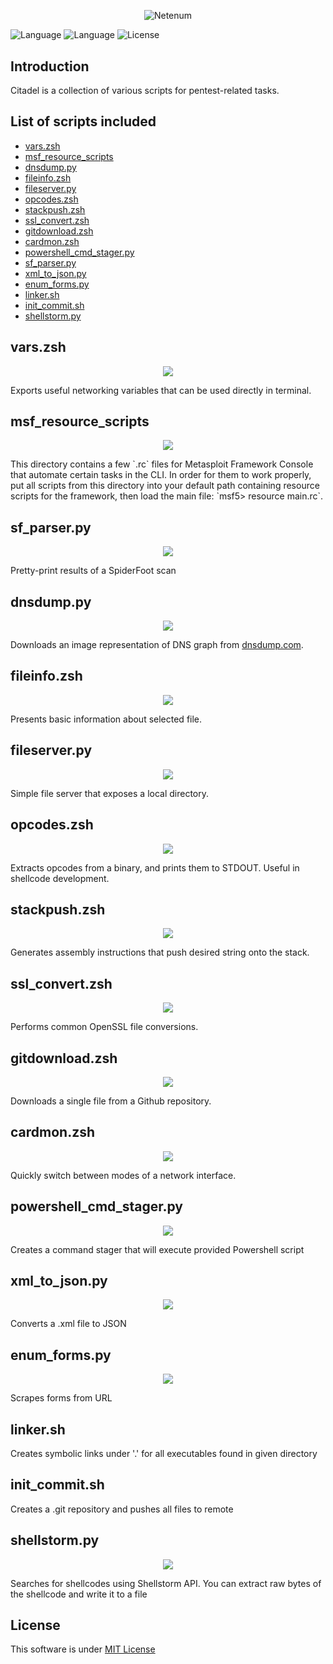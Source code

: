 <h1 align="center">  </h1> <br>

<p align="center">
  <a>
    <img alt="Netenum" title="Netenum" src="img/citadel.png">
  </a>
</p>


![Language](https://img.shields.io/badge/Language-Python-blue.svg?longCache=true&style=flat-square)  ![Language](https://img.shields.io/badge/Language-Bash-magenta.svg?longCache=true&style=flat-square) 
   ![License](https://img.shields.io/badge/License-MIT-purple.svg?longCache=true&style=flat-square)   

## Introduction
Citadel is a collection of various scripts for pentest-related tasks.


## List of scripts included
- [vars.zsh](#vars.zsh)
- [msf\_resource\_scripts](#msf_resource_scripts)
- [dnsdump.py](#dnsdump.py)
- [fileinfo.zsh](#fileinfo.zsh)
- [fileserver.py](#fileserver.py)
- [opcodes.zsh](#opcodes.zsh)
- [stackpush.zsh](#stackpush.zsh)
- [ssl_convert.zsh](#ssl_convert.zsh)
- [gitdownload.zsh](#gitdownload.zsh)
- [cardmon.zsh](#cardmon.zsh)
- [powershell\_cmd\_stager.py](#powershell_cmd_stager.py)
- [sf_parser.py](#sf_parser.py)
- [xml\_to_json.py](#xml_to_json.py)
- [enum_forms.py](#enum_forms.py)
- [linker.sh](#linker.sh)
- [init_commit.sh](#init_commit.sh)
- [shellstorm.py](#shellstorm.py)






## vars.zsh
<p align="center">
  <a>
    <img src="img/vars_screen.png">
  </a>
</p>
Exports useful networking variables that can be used directly in terminal. 


## msf\_resource\_scripts
<p align="center">
  <a>
    <img src="img/msfscripts_screen.png">
  </a>
</p>
This directory contains a few `.rc` files for Metasploit Framework Console that automate certain tasks in the CLI. In order for them to work properly, put all scripts from this directory into your default path containing resource scripts for the framework, then load the main file: `msf5> resource main.rc`.  

## sf_parser.py
<p align="center">
  <a>
    <img src="img/sf_parser_screen.png">
  </a>
</p>
Pretty-print results of a SpiderFoot scan

## dnsdump.py
<p align="center">
  <a>
    <img src="img/dnsdump_screen.png">
  </a>
</p>

Downloads an image representation of DNS graph from [dnsdump.com](http://dnsdump.com).


## fileinfo.zsh
<p align="center">
  <a>
    <img src="img/fileinfo_screen.png">
  </a>
</p>

Presents basic information about selected file.  


## fileserver.py
<p align="center">
  <a>
    <img src="img/fileserver_screen.png">
  </a>
</p>

Simple file server that exposes a local directory.


## opcodes.zsh
<p align="center">
  <a>
    <img src="img/opcodes_screen.png">
  </a>
</p>
Extracts opcodes from a binary, and prints them to STDOUT. Useful in shellcode development.


## stackpush.zsh
<p align="center">
  <a>
    <img src="img/stackpush_screen.png">
  </a>
</p>
Generates assembly instructions that push desired string onto the stack.


## ssl_convert.zsh
<p align="center">
  <a>
    <img src="img/sslconvert_screen.png">
  </a>
</p>
Performs common OpenSSL file conversions.


## gitdownload.zsh
<p align="center">
  <a>
    <img src="img/gitdownload_screen.png">
  </a>
</p>
Downloads a single file from a Github repository.


## cardmon.zsh
<p align="center">
  <a>
    <img src="img/cardmon_screen.png">
  </a>
</p>
Quickly switch between modes of a network interface.

## powershell\_cmd_stager.py
<p align="center">
  <a>
    <img src="img/powershell_cmd_stager_screen.png">
  </a>
</p>
Creates a command stager that will execute provided Powershell script

## xml\_to_json.py
<p align="center">
  <a>
    <img src="img/xml_to_json_screen.png">
  </a>
</p>
Converts a .xml file to JSON

## enum_forms.py
<p align="center">
  <a>
    <img src="img/enum_forms_screen.png">
  </a>
</p>
Scrapes forms from URL


## linker.sh
Creates symbolic links under '.' for all executables found in given directory

## init_commit.sh
Creates a .git repository and pushes all files to remote

## shellstorm.py
<p align="center">
  <a>
    <img src="img/shellstorm_screen.png">
  </a>
</p>
Searches for shellcodes using Shellstorm API. You can extract raw bytes of the shellcode and write it to a file


## License
This software is under [MIT License](https://en.wikipedia.org/wiki/MIT_License)


